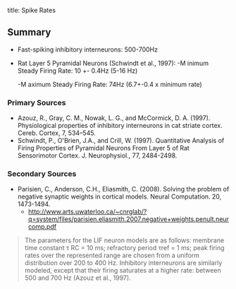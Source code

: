 title: Spike Rates

## Summary

  * Fast-spiking inhibitory interneurons: 500-700Hz
  * Rat Layer 5 Pyramidal Neurons (Schwindt et al., 1997):
    -M
inimum Steady Firing Rate: 10 +- 0.4Hz (5-16 Hz)

    -M
aximum Steady Firing Rate: 74Hz (6.7+-0.4 x minimum rate)

### Primary Sources

  * Azouz, R., Gray, C. M., Nowak, L. G., and McCormick, D. A. (1997). Physiological properties of inhibitory interneurons in cat striate cortex. Cereb. Cortex, 7, 534–545.
  * Schwindt, P., O'Brien, J.A., and Crill, W. (1997). Quantitative Analysis of Firing Properties of Pyramidal Neurons From Layer 5 of Rat Sensorimotor Cortex. J. Neurophysiol., 77, 2484-2498.

### Secondary Sources

  * Parisien, C., Anderson, C.H., Eliasmith, C. (2008). Solving the problem of negative synaptic weights in cortical models. Neural Computation. 20, 1473-1494.
    * http://www.arts.uwaterloo.ca/~cnrglab/?q=system/files/parisien.eliasmith.2007.negative+weights.penult.neurcomp.pdf

> The parameters for the LIF neuron models are as follows: membrane time
constant τ RC = 10 ms; refractory period τref = 1 ms; peak firing rates over
the represented range are chosen from a uniform distribution over 200 to 400
Hz. Inhibitory interneurons are similarly modeled, except that their firing
saturates at a higher rate: between 500 and 700 Hz (Azouz et al., 1997).
